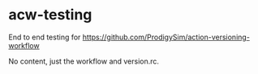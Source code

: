 # acw-testing

End to end testing for https://github.com/ProdigySim/action-versioning-workflow

No content, just the workflow and version.rc.
